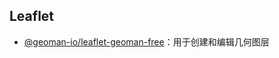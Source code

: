 ## Leaflet

- [@geoman-io/leaflet-geoman-free](https://github.com/geoman-io/leaflet-geoman)：用于创建和编辑几何图层
